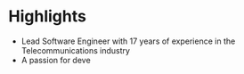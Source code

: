 
# Highlights

- Lead Software Engineer with 17 years of experience in the Telecommunications industry
- A passion for deve